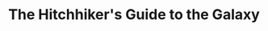 ---
title: "The Hitchhiker's Guide to the Galaxy"
description: "Don't Panic! Saya baru membacakan buku ini 42 tahun sejak buku ini pertama kali diterbitkan dan masih tertawa terpingkal-pingkal dengan humor dan komedi di dalamnya. Penuh dengan guyonan comic kering khas Inggris, Douglas Adams membawa pembacanya ke dalam petualangan alien, manusia bumi, dan peran tikus dalam menjawab pertanyaan paling penting dalam sejarah kosmos. Membaca buku ini mirip dengan Roller coaster komedi."
cover: "/images/reading/the-hitchhiker-guide.jpeg"
publishDate: 2020-08-14
authors: "Douglas Adam"
---